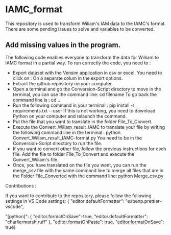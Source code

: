 # IAMC_format


This repository is used to transform Wiliam's IAM data to the IAMC's format. There are some pending issues to solve and variables to be converted. 


## Add missing values in the program.

The following code enables everyone to transform the data for William to IAMC format in a partial way.
To run correctly the code, you need to :

- Export dataset with the Vensim application in csv or excel. You need to click on : On a separate colum in the export options.
- Extract the github repository on your computer.
- Open a terminal and go the Conversion-Script directory to move in the terminal, you can use the command line: cd filename
  To go back the command line is : cd ..
- Run the following command in your terminal : pip install -r requirements.txt --user
  If this is not working, you need to download Python on your computer and relaunch the command.
- Put the file that you want to translate in the folder File_To_Convert.
- Execute the Convert_Wiliam_result_IAMC to translate your file by writing the following command line in the terminal : python Convert_Wiliam_result_IAMC-format.py
  You need to be in the Conversion-Script directory to run the file.
- If you want to convert other file, follow the previous instructions for each file. Add the file to folder File_To_Convert and execute the Convert_Wiliam's file.
- Once, you have translated on the file you want, you can run the merge_csv file with the same command line to merge all files that are in the Folder File_Converted with the command line:
  python Merge_csv.py

Contributions :

If you want to contribute to the repository, please follow the following settings in VS Code settings:
{ "editor.defaultFormatter": "esbenp.prettier-vscode",

"[python]": {
"editor.formatOnSave": true,
"editor.defaultFormatter": "charliermarsh.ruff"
},
"editor.formatOnPaste": true,
"editor.formatOnSave": true}

